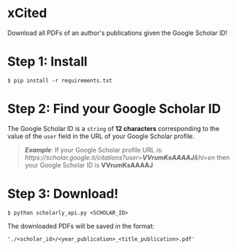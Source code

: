 


# xCited  
  Download all PDFs of an author's publications given the Google Scholar ID!

# Step 1: Install
```
$ pip install -r requirements.txt
```
# Step 2: Find your Google Scholar ID
The Google Scholar ID is a `string` of **12 characters** corresponding to the value of the `user` field in the URL of your Google Scholar profile.

> ***Example***: 
> If your Google Scholar profile URL is: 
> &nbsp;&nbsp;&nbsp;&nbsp;&nbsp;&nbsp; *ht<span>tps://scholar.google.it/citations?user=**VVrumKsAAAAJ**&hl=en</span>*
> then your Google Scholar ID is **VVrumKsAAAAJ**

# Step 3: Download!
```
$ python scholarly_api.py <SCHOLAR_ID>
```
The downloaded PDFs will be saved in the format:
```
'./<scholar_id>/<year_publication>_<title_publication>.pdf'
```